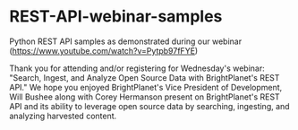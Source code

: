 # REST-API-webinar-samples
Python REST API samples as demonstrated during our webinar (https://www.youtube.com/watch?v=Pytpb97fFYE)

Thank you for attending and/or registering for Wednesday's webinar: "Search, Ingest, and Analyze Open Source Data with BrightPlanet's REST API." We hope you enjoyed BrightPlanet's Vice President of Development, Will Bushee along with Corey Hermanson present on BrightPlanet's REST API and its ability to leverage open source data by searching, ingesting, and analyzing harvested content.
